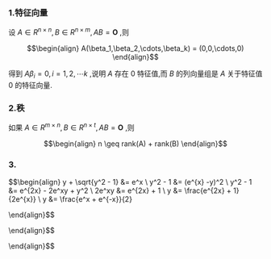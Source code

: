 ### 1.特征向量
设 $A \in R^{n\times n} , B \in R^{n \times m} , AB = \bm{O}$ ,则

$$\begin{align}
    A(\beta_1,\beta_2,\cdots,\beta_k) = (0,0,\cdots,0)
\end{align}$$

得到 $A\beta_i= 0 , i = 1,2,\cdots k$ ,说明 $A$ 存在 $0$ 特征值,而 $B$ 的列向量组是 $A$ 关于特征值 $0$ 的特征向量.



### 2.秩
如果 $A \in R^{m\times n} , B \in R^{n \times t},AB = \bm{O}$ ,则

$$\begin{align}
    n \geq rank(A) + rank(B)
\end{align}$$



### 3.











$$\begin{align}
    y + \sqrt{y^2 - 1} &= e^x \\
    y^2 - 1 &= (e^{x} -y)^2 \\
    y^2 - 1 &= e^{2x} - 2e^xy  + y^2 \\
    2e^xy &= e^{2x} + 1 \\
    y &= \frac{e^{2x} + 1}{2e^{x}} \\
    y &= \frac{e^x + e^{-x}}{2}

\end{align}$$


\end{align}$$

\end{align}$$




